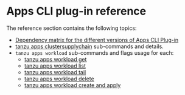 # Apps CLI plug-in reference

The reference section contains the following topics:

- [Dependency matrix for the different versions of Apps CLI Plug-in](dependency-matrix.hbs.md)
- [tanzu apps clustersupplychain](./clustersupplychain.hbs.md) sub-commands and details.
- `tanzu apps workload` sub-commands and flags usage for each:
  - [tanzu apps workload get](./workload-get.hbs.md)
  - [tanzu apps workload list](./workload-list.hbs.md)
  - [tanzu apps workload tail](./workload-tail.hbs.md)
  - [tanzu apps workload delete](./workload-delete.hbs.md)
  - [tanzu apps workload create and apply](./workload-create-apply.hbs.md)
